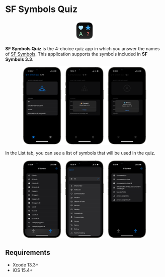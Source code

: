 # SF Symbols Quiz

<p align="center">
    <img src="materials/SFSymbolsQuiz_icon.png" width=64>
</p>

**SF Symbols Quiz** is the 4-choice quiz app in which you answer the names of [SF Symbols](https://developer.apple.com/sf-symbols/). This application supports the symbols included in **SF Symbols 3.3**.

<p align="center">
    <img src="materials/screenshots_quiz.png" width=400>
</p>

In the List tab, you can see a list of symbols that will be used in the quiz.

<p align="center">
    <img src="materials/screenshots_list.png" width=400>
</p>


## Requirements

- Xcode 13.3+
- iOS 15.4+

